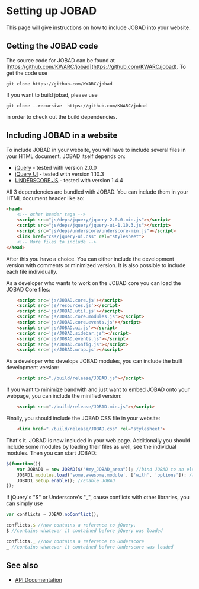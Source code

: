 # Setting up JOBAD
This page will give instructions on how to include JOBAD into your website. 
## Getting the JOBAD code
The source code for JOBAD can be found at [https://github.com/KWARC/jobad](https://github.com/KWARC/jobad). 
To get the code use 

    git clone https://github.com/KWARC/jobad
    
If you want to build jobad, please use

    git clone --recursive  https://github.com/KWARC/jobad
    
in order to check out the build dependencies. 
## Including JOBAD in a website
To include JOBAD in your website, you will have to include several files in your HTML document. 
JOBAD itself depends on: 

* [jQuery](http://jquery.com) - tested with version 2.0.0
* [jQuery UI](http://jqueryui.com/) - tested with version 1.10.3
* [UNDERSCORE.JS](http://underscorejs.org/) - tested with version 1.4.4

All 3 dependencies are bundled with JOBAD. You can include them in your HTML document header like so:
 
```html
<head>
	<!-- other header tags -->
	<script src="js/deps/jquery/jquery-2.0.0.min.js"></script>
	<script src="js/deps/jquery/jquery-ui-1.10.3.js"></script>
	<script src="js/deps/underscore/underscore-min.js"></script>
	<link href="css/jquery-ui.css" rel="stylesheet">
	<!-- More files to include -->
</head>
```
	
After this you have a choice. You can either include the development version with comments or minimized version. 
It is also possible to include each file individually. 

As a developer who wants to work on the JOBAD core you can load the JOBAD Core files: 

```html
	<script src='js/JOBAD.core.js'></script>
	<script src='js/resources.js'></script>
	<script src='js/JOBAD.util.js'></script>
	<script src='js/JOBAD.core.modules.js'></script>
	<script src='js/JOBAD.core.events.js'></script>
	<script src='js/JOBAD.ui.js'></script>
	<script src='js/JOBAD.sidebar.js'></script>
	<script src='js/JOBAD.events.js'></script>
	<script src='js/JOBAD.config.js'></script>
	<script src='js/JOBAD.wrap.js'></script>
```

As a developer who develops JOBAD modules, you can include the built development version: 

```html
	<script src="./build/release/JOBAD.js"></script>
```

If you want to minimize bandwith and just want to embed JOBAD onto your webpage, you can include the minified version: 

```html
	<script src="./build/release/JOBAD.min.js"></script>
```

Finally, you should include the JOBAD CSS file in your website: 

```html
	<link href="./build/release/JOBAD.css" rel="stylesheet">
```

That's it. JOBAD is now included in your web page. Additionally you should include some modules by loading their files as well, see the individual modules. 
Then you can start JOBAD: 

```javascript
$(function(){
	var JOBAD1 = new JOBAD($("#my_JOBAD_area")); //bind JOBAD to an element on the page. 
	JOBAD1.modules.load('some.awesome.module', ['with', 'options']); //Load a module
	JOBAD1.Setup.enable(); //Enable JOBAD
});
```

If jQuery's "$" or Underscore's "_", cause conflicts with other libraries, you can simply use

```javascript
var conflicts = JOBAD.noConflict();

conflicts.$ //now contains a reference to jQuery. 
$ //contains whatever it contained before jQuery was loaded

conflicts._ //now contains a reference to Underscore
_ //contains whatever it contained before Underscore was loaded
```


## See also

* [API Documentation](api/index.md)